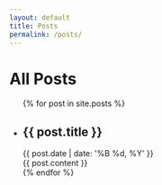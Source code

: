 ```yaml
---
layout: default
title: Posts
permalink: /posts/
---
```


<h1>All Posts</h1>

<ul class="post-list">
  {% for post in site.posts %}
    <li class="post-full-content">
      <h2>{{ post.title }}</h2>
      <div class="post-date">{{ post.date | date: '%B %d, %Y' }}</div>
      <div class="post-content">
        {{ post.content }}
      </div>
    </li>
  {% endfor %}
</ul>
